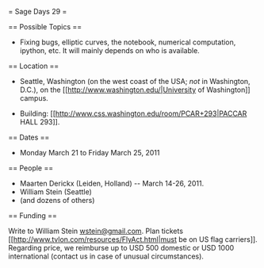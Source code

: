 = Sage Days 29 =

== Possible Topics ==

 * Fixing bugs, elliptic curves, the notebook, numerical computation, ipython, etc.  It will mainly depends on who is available.

== Location ==

 * Seattle, Washington (on the west coast of the USA; *not* in Washington, D.C.), on the [[http://www.washington.edu/|University of Washington]] campus.

 * Building: [[http://www.css.washington.edu/room/PCAR+293|PACCAR HALL 293]].

== Dates ==

 * Monday March 21 to Friday March 25, 2011

== People ==

 * Maarten Derickx (Leiden, Holland) -- March 14-26, 2011. 
 * William Stein (Seattle)
 * (and dozens of others)

== Funding ==
 
 Write to William Stein wstein@gmail.com.   Plan tickets [[http://www.tvlon.com/resources/FlyAct.html|must be on US flag carriers]].  Regarding price, we reimburse up to USD 500 domestic or USD 1000 international (contact us in case of unusual circumstances).
